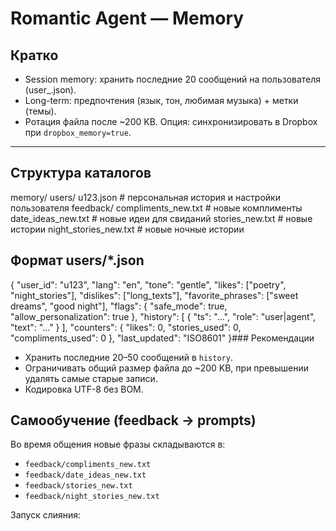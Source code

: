 # Romantic Agent — Memory

## Кратко
- Session memory: хранить последние 20 сообщений на пользователя (user_<id>.json).
- Long-term: предпочтения (язык, тон, любимая музыка) + метки (темы).
- Ротация файла после ~200 KB. Опция: синхронизировать в Dropbox при `dropbox_memory=true`.

----

## Структура каталогов
memory/
  users/
    u123.json              # персональная история и настройки пользователя
  feedback/
    compliments_new.txt    # новые комплименты
    date_ideas_new.txt     # новые идеи для свиданий
    stories_new.txt        # новые истории
    night_stories_new.txt  # новые ночные истории

## Формат users/*.json
{
  "user_id": "u123",
  "lang": "en",
  "tone": "gentle",
  "likes": ["poetry", "night_stories"],
  "dislikes": ["long_texts"],
  "favorite_phrases": ["sweet dreams", "good night"],
  "flags": { "safe_mode": true, "allow_personalization": true },
  "history": [ { "ts": "...", "role": "user|agent", "text": "..." } ],
  "counters": { "likes": 0, "stories_used": 0, "compliments_used": 0 },
  "last_updated": "ISO8601"
}### Рекомендации
- Хранить последние 20–50 сообщений в `history`.
- Ограничивать общий размер файла до ~200 KB, при превышении удалять самые старые записи.
- Кодировка UTF-8 без BOM.

## Самообучение (feedback → prompts)
Во время общения новые фразы складываются в:
- `feedback/compliments_new.txt`
- `feedback/date_ideas_new.txt`
- `feedback/stories_new.txt`
- `feedback/night_stories_new.txt`

Запуск слияния: